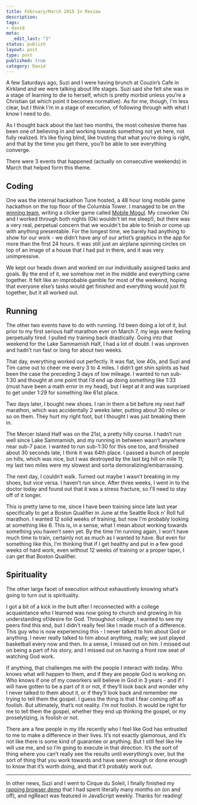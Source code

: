 ```yaml
---
title: February/March 2015 In Review
description:
tags:
- david
meta:
  _edit_last: "1"
status: publish
layout: post
type: post
published: true
category: David
---
```


A few Saturdays ago, Suzi and I were having brunch at Couzin’s Cafe in Kirkland and we were talking about life stages. Suzi said she felt she was in a stage of learning to die to herself, which is pretty morbid unless you’re a Christian (at which point it becomes normative). As for me, though, I'm less clear, but I think I'm in a stage of execution, of following through with what I know I need to do.

As I thought back about the last two months, the most cohesive theme has been one of believing in and working towards something not yet here, not fully realized. It’s like flying blind, like trusting that what you’re doing is right, and that by the time you get there, you’ll be able to see everything converge.

There were 3 events that happened (actually on consecutive weekends) in March that helped form this theme.

## Coding

One was the internal hackathon Tune hosted, a 48 hour long mobile game hackathon on the top floor of the Columbia Tower. I managed to be on the [winning team](https://instagram.com/p/0RU7B-zJ27/), writing a clicker game called [Mobile Mogul](http://mobilemogulapp.com/). My coworker Oki and I worked through both nights (Oki wouldn’t let me sleep!), but there was a very real, perpetual concern that we wouldn't be able to finish or come up with anything presentable. For the longest time, we barely had anything to show for our work - we didn’t have any of our artist’s graphics in the app for more than the first 24 hours. It was still just an airplane spinning circles on top of an image of a house that I had put in there, and it was very unimpressive.

We kept our heads down and worked on our individually assigned tasks and goals. By the end of it, we somehow met in the middle and everything came together. It felt like an improbable gamble for most of the weekend, hoping that everyone else’s tasks would get finished and everything would just fit together, but it all worked out.

## Running

The other two events have to do with running. I’d been doing a lot of it, but prior to my first serious half marathon ever on March 7, my legs were feeling perpetually tired. I pulled my training back drastically. Going into that weekend for the Lake Sammamish Half, I had a lot of doubt. I was unproven and hadn’t run fast or long for about two weeks.

That day, everything worked out perfectly. It was flat, low 40s, and Suzi and Tim came out to cheer me every 3 to 4 miles. I didn’t get shin splints as had been the case the preceding 3 days of low mileage. I wanted to run sub-1:30 and thought at one point that I’d end up doing something like 1:33 (must have been a math error in my head), but I kept at it and was surprised to get under 1:29 for something like 61st place.

Two days later, I bought new shoes. I ran in them a bit before my next half marathon, which was accidentally 2 weeks later, putting about 30 miles or so on them. They hurt my right foot, but I thought I was just breaking them in.

The Mercer Island Half was on the 21st, a pretty hilly course. I hadn’t run well since Lake Sammamish, and my running in between wasn’t anywhere near sub-7 pace. I wanted to run sub-1:30 for this one too, and finished about 30 seconds late, I think it was 64th place. I passed a bunch of people on hills, which was nice, but I was destroyed by the last big hill on mile 11; my last two miles were my slowest and sorta demoralizing/embarrassing.

The next day, I couldn’t walk. Turned out maybe I wasn’t breaking in my shoes, but vice versa. I haven’t run since. After three weeks, I went in to the doctor today and found out that it was a stress fracture, so I'll need to stay off of it longer.

This is pretty lame to me, since I have been training since late last year specifically to get a Boston Qualifier in June at the Seattle Rock n’ Roll full marathon. I wanted 12 solid weeks of training, but now I'm probably looking at something like 6. This is, in a sense, what I mean about working towards something you haven’t seen yet. By the time I’m running again, I won’t have much time to train, certainly not as much as I wanted to have. But even for something like this, I’m thinking that if I get healthy and put in a few good weeks of hard work, even without 12 weeks of training or a proper taper, I can get that Boston Qualifier.

## Spirituality

The other large facet of execution without exhaustively knowing what’s going to turn out is spirituality.

I got a bit of a kick in the butt after I reconnected with a college acquaintance who I learned was now going to church and growing in his understanding of/desire for God. Throughout college, I wanted to see my peers find this end, but I didn't really feel like I made much of a difference. This guy who is now experiencing this - I never talked to him about God or anything. I never really talked to him about anything, really; we just played basketball every now and then. In a sense, I missed out on him. I missed out on being a part of his story, and I missed out on having a front row seat of watching God work.

If anything, that challenges me with the people I interact with today. Who knows what will happen to them, and if they are people God is working on. Who knows if one of my coworkers will believe in God in 3 years - and if I will have gotten to be a part of it or not, if they’ll look back and wonder why I never talked to them about it, or if they’ll look back and remember me trying to tell them the gospel. I guess the thing is that I fear coming off as foolish. But ultimately, that’s not reality. I’m not foolish. It would be right for me to tell them the gospel, whether they end up thinking the gospel, or my proselytizing, is foolish or not.

There are a few people in my life recently who I feel like God has entrusted to me to make a difference in their lives. It’s not exactly glamorous, and it’s not like there is some kind of guarantee or anything. But I still feel like He will use me, and so I’m going to execute in that direction. It’s the sort of thing where you can’t really see the results until everything’s over, but the sort of thing that you work towards and have seen enough or done enough to know that it’s worth doing, and that it’ll probably work out.

---

In other news, Suzi and I went to Cirque du Soleil, I finally finished my [rapping browser demo](http://davidchang.github.io/html5-rap-synthesis/#/-JjYb7jLwlD4YjZJPZK3) that I had spent literally many months on (on and off), and ngReact was featured in JavaScript weekly. Thanks for reading!